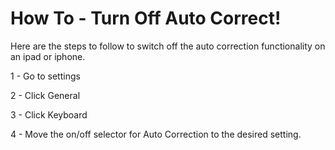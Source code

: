 # How To - Turn Off Auto Correct!

Here are the steps to follow to switch off the auto correction
functionality on an ipad or iphone.

1 - Go to settings

2 - Click General

3 - Click Keyboard

4 - Move the on/off selector for Auto Correction to the desired setting.
